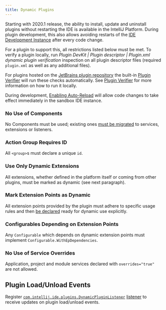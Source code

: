 ```yaml
---
title: Dynamic Plugins
---
```

<!-- Copyright 2000-2020 JetBrains s.r.o. and other contributors. Use of this source code is governed by the Apache 2.0 license that can be found in the LICENSE file. -->

Starting with 2020.1 release, the ability to install, update and uninstall plugins without restarting the IDE is available in the IntelliJ Platform. During plugin development, this also allows avoiding restarts of the [IDE Development Instance](/basics/ide_development_instance.md#enabling-auto-reload) after every code change. 

For a plugin to support this, all restrictions listed below must be met. To verify a plugin locally, run _Plugin DevKit | Plugin descriptor | Plugin.xml dynamic plugin verification_ 
inspection on all plugin descriptor files (required `plugin.xml` as well as any additional files).

For plugins hosted on the [JetBrains plugin repository](/plugin_repository/index.md) the built-in [Plugin Verifier](https://blog.jetbrains.com/platform/2018/07/plugins-repository-now-integrates-with-the-plugin-verification-tool/)
will run these checks automatically. See [Plugin Verifier](/reference_guide/api_changes_list.md#plugin-verifier) for more information on how to run it locally.

During development, [Enabling Auto-Reload](/basics/ide_development_instance.md#enabling-auto-reload) will allow code changes to take effect immediately in the sandbox IDE instance.

### No Use of Components
No Components must be used; existing ones [must be migrated](plugin_components.md) to services, extensions or listeners.

### Action Group Requires ID
All `<group>`s must declare a unique `id`.

### Use Only Dynamic Extensions
All extensions, whether defined in the platform itself or coming from other plugins, must be marked as dynamic (see next paragraph). 

### Mark Extension Points as Dynamic
All extension points provided by the plugin must adhere to specific usage rules and then [be declared](plugin_extension_points.md#dynamic-extension-points) ready for dynamic use explicitly.

### Configurables Depending on Extension Points
Any `Configurable` which depends on dynamic extension points must implement `Configurable.WithEpDependencies`.

### No Use of Service Overrides
Application, project and module services declared with `overrides="true"` are not allowed.

## Plugin Load/Unload Events
Register [`com.intellij.ide.plugins.DynamicPluginListener`](upsource:///platform/platform-impl/src/com/intellij/ide/plugins/DynamicPlugins.kt) [listener](plugin_listeners.md) to receive updates on plugin load/unload events.